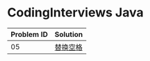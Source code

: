 # CodingInterviews Java


| Problem ID | Solution |
| ---- | ---- |
| 05 | [替换空格](./src/problem_05/) |

